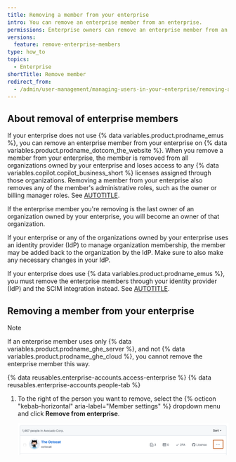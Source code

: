 ```yaml
---
title: Removing a member from your enterprise
intro: You can remove an enterprise member from an enterprise.
permissions: Enterprise owners can remove an enterprise member from an enterprise.
versions:
  feature: remove-enterprise-members
type: how_to
topics:
  - Enterprise
shortTitle: Remove member
redirect_from:
  - /admin/user-management/managing-users-in-your-enterprise/removing-a-member-from-your-enterprise
---
```


## About removal of enterprise members

If your enterprise does not use {% data variables.product.prodname_emus %}, you can remove an enterprise member from your enterprise on {% data variables.product.prodname_dotcom_the_website %}. When you remove a member from your enterprise, the member is removed from all organizations owned by your enterprise and loses access to any {% data variables.copilot.copilot_business_short %} licenses assigned through those organizations. Removing a member from your enterprise also removes any of the member's administrative roles, such as the owner or billing manager roles. See [AUTOTITLE](/admin/user-management/managing-users-in-your-enterprise/roles-in-an-enterprise).

If the enterprise member you're removing is the last owner of an organization owned by your enterprise, you will become an owner of that organization.

If your enterprise or any of the organizations owned by your enterprise uses an identity provider (IdP) to manage organization membership, the member may be added back to the organization by the IdP. Make sure to also make any necessary changes in your IdP.

If your enterprise does use {% data variables.product.prodname_emus %}, you must remove the enterprise members through your identity provider (IdP) and the SCIM integration instead. See [AUTOTITLE](/admin/identity-and-access-management/using-enterprise-managed-users-for-iam/about-enterprise-managed-users#about-organization-membership-management).

## Removing a member from your enterprise

> [!NOTE]
> If an enterprise member uses only {% data variables.product.prodname_ghe_server %}, and not {% data variables.product.prodname_ghe_cloud %}, you cannot remove the enterprise member this way.

{% data reusables.enterprise-accounts.access-enterprise %}
{% data reusables.enterprise-accounts.people-tab %}
1. To the right of the person you want to remove, select the {% octicon "kebab-horizontal" aria-label="Member settings" %} dropdown menu and click **Remove from enterprise**.

   ![Screenshot of a user in the list of enterprise members. A dropdown menu, labeled with a kebab icon, is highlighted with an orange outline.](/assets/images/help/business-accounts/remove-member.png)
